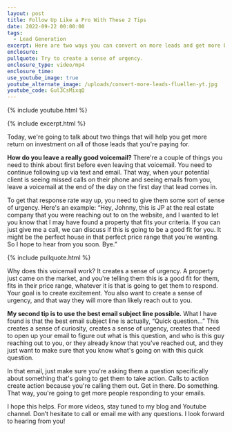 ```yaml
---
layout: post
title: Follow Up Like a Pro With These 2 Tips
date: 2022-09-22 00:00:00
tags:
  - Lead Generation
excerpt: Here are two ways you can convert on more leads and get more business.
enclosure:
pullquote: Try to create a sense of urgency.
enclosure_type: video/mp4
enclosure_time:
use_youtube_image: true
youtube_alternate_image: /uploads/convert-more-leads-fluellen-yt.jpg
youtube_code: Gul3CsMixqQ
---
```

{% include youtube.html %}

{% include excerpt.html %}

Today, we're going to talk about two things that will help you get more return on investment on all of those leads that you're paying for.&nbsp;

**How do you leave a really good voicemail?** There're a couple of things you need to think about first before even leaving that voicemail. You need to continue following up via text and email. That way, when your potential client is seeing missed calls on their phone and seeing emails from you, leave a voicemail at the end of the day on the first day that lead comes in.

To get that response rate way up, you need to give them some sort of sense of urgency. Here's an example: “Hey, Johnny, this is JP at the real estate company that you were reaching out to on the website, and I wanted to let you know that I may have found a property that fits your criteria. If you can just give me a call, we can discuss if this is going to be a good fit for you. It might be the perfect house in that perfect price range that you're wanting. So I hope to hear from you soon. Bye.”

{% include pullquote.html %}

Why does this voicemail work? It creates a sense of urgency. A property just came on the market, and you're telling them this is a good fit for them, fits in their price range, whatever it is that is going to get them to respond. Your goal is to create excitement. You also want to create a sense of urgency, and that way they will more than likely reach out to you.&nbsp;

**My second tip is to use the best email subject line possible.** What I have found is that the best email subject line is actually, “Quick question…” This creates a sense of curiosity, creates a sense of urgency, creates that need to open up your email to figure out what is this question, and who is this guy reaching out to you, or they already know that you've reached out, and they just want to make sure that you know what's going on with this quick question.

In that email, just make sure you're asking them a question specifically about something that's going to get them to take action. Calls to action create action because you're calling them out. Get in there. Do something. That way, you're going to get more people responding to your emails.

I hope this helps. For more videos, stay tuned to my blog and Youtube channel. Don’t hesitate to call or email me with any questions. I look forward to hearing from you\!